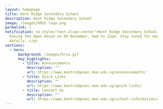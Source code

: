 ```yaml
---
layout: homepage
title: Kent Ridge Secondary School
description: Kent Ridge Secondary School
image: /images/KRSS logo.png
permalink: /
notification: <p style="text-align:center">Kent Ridge Secondary School will be
  having the Open House on 09 November, 9am to 12pm. Stay tuned for more
  details. </p>
sections:
  - hero:
      background: /images/krss.gif
      key_highlights:
        - title: Announcements
          description: ""
          url: https://www.kentridgesec.moe.edu.sg/announcements/
        - title: Quick Links
          description: ""
          url: https://www.kentridgesec.moe.edu.sg/quick-links/
        - title: Contact Us
          description: ""
          url: https://www.kentridgesec.moe.edu.sg/school-information/contact-information/
---
```

